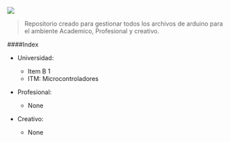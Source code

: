![](https://upload.wikimedia.org/wikipedia/commons/4/42/Arduino_Uno_logo.png)

> Repositorio creado para gestionar todos los archivos de arduino para el ambiente Academico, Profesional y creativo.

####Index
                
+ Universidad:
    + Item B 1
    + ITM: Microcontroladores
    
+ Profesional:
    + None

+ Creativo:
    + None
